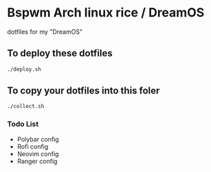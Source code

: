 # Bspwm Arch linux rice / DreamOS
dotfiles for my "DreamOS"
## To deploy these dotfiles
```bash
./deploy.sh
```
## To copy your dotfiles into this foler
```bash
./collect.sh
```
### Todo List
* Polybar config
* Rofi config
* Neovim config
* Ranger config

